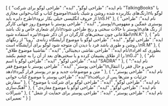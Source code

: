 [
  {
    "نام ایده": "طراحی لوگو",
    "ایده": "طراحی لوگو برای شرکت \"TalkingBooks\" با موضوع کتاب و کتاب‌خوانی مجازی\nرنگ‌های بکاربرده شده روشن و شیک باشد\nلوگو با طرح دایره باید\nاز حروف انگلیسی خیلی بکار نرود.\nS.H"
  },
  {
    "نام ایده": "طراحی پوستر",
    "ایده": "طراحی پوستر با موضوع روز جهانی کارگر\nپوستری غمگین و مفهومی دارای شعاری خاص و تک باشد\nپوستر با حالات سختی و رنج طراحی شود\nاز رنگ های تیره استفاده شود\nاطلاعاتی چون سختی‌های کارگران در آن ذکر شود\nN.K"
  },
  {
    "نام ایده": "طراحی لوگو",
    "ایده": "طراحی لوگو با موضوع آرایشگاه زنانه‌ی \"رویا\" از رنگهای روشن و طوری باشد فرد با دیدن آن متوجه شود لوگو برای آرایشگاه است.\nR.M"
  },
  {
    "نام ایده": "طراحی نقاشی دیجیتالی",
    "ایده": "نقاشیبا موضوع طلاق\nبطوری که افراد را از طلاق پشیمان کرده و یا سختی‌های بعد از آن را به چشم بکشد.\nG.J"
  },
  {
    "نام ایده": "طراحی لوگو",
    "ایده": "طراحی لوگو با اسم \"SADRA\" "
  },
  {
    "نام ایده": "طراحی پوستر",
    "ایده": "طراحی پوستر با موضوع فقر\nحس و حال فقر را انتقال دهد\nمتن و موضوعات جدید و نو در پوستر قرار گیرد "
  },
  {
    "نام ایده": "طراحی پوستر",
    "ایده": "طراحی پوستر با موضوع کتاب خوانی\nجزئیات و متن‌ها پس از دریافت سفارش"
  },
  {
    "نام ایده": "طراحی لوگو",
    "ایده": "طراحی لوگو برای شرکت با موضوع آهنگ‌سازی"
  },
  {
    "نام ایده": "طراحی لوگو",
    "ایده": "طراحی لوگو با موضوع مغازه‌ی شیرآلات"
  },
  {
    "نام ایده": "طراحی پوستر",
    "ایده": "طراحی پوستر برای حمایت از شغل تعمیراتی "
  }
]
